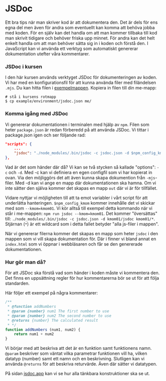 # JSDoc

Ett bra tips när man skriver kod är att dokumentera den. Det är dels för ens egna del men även för andra som eventuellt kan komma att behöva jobba med koden. För en själv kan det handla om att man kommer tillbaka till kod man skrivit tidigare och behöver friska upp minnet. För andra kan det helt enkelt handla om att man behöver sätta sig in i koden och förstå den. I JavaScript kan vi använda ett verktyg som automatiskt genererar dokumentation utefter våra kommentarer.

### JSDoc i kursen

I den här kursen används verktyget JSDoc för dokumenteringen av koden. Vi har med en konfigurationsfil för att kunna använda filer med filändelsen `.mjs`. Du kan hitta filen i [exempelmappen](../../example/environment). Kopiera in filen till din me-mapp:

```console
# stå i kursens rotmapp
$ cp example/environment/jsdoc.json me/
```

### Komma igång med JSDoc

Vi genererar dokumentationen i terminalen med hjälp av `npm`. Filen som heter `package.json` är redan förberedd på att använda JSDoc. Vi tittar i package.json igen och ser följande rad:

```json
"scripts": {
    ...
    "jsdoc": "./node_modules/.bin/jsdoc -c jsdoc.json -d $npm_config_kmom/jsdoc $npm_config_kmom/*"
},
```

Vad är det som händer där då? Vi kan se två stycken så kallade "options": `-c` och `-d`. Med -c kan vi definiera en egen configfil som vi har kopierat in ovan. Via den möjliggörs det att även kunna skapa dokumention från `-mjs`-filer. Med -d kan vi ange en mapp där dokumentationen ska hamna. Om vi inte sätter den själva kommer det skapas en mapp `out` där vi är för tillfället.

Vidare nyttjar vi möjligheten till att ta emot variabler i vårt script för att underlätta hanteringen. `$npm_config_kmom` kommer innehålle det vi skickar med som `--kmom=kmom01`. Vi kör alltså till exempel detta kommando när vi står i me-mappen: `npm run jsdoc --kmom=kmom01`. Det kommer "översättas" till: `./node_modules/.bin/jsdoc -c jsdoc.json -d kmom01/jsdoc kmom01/*`. Stjärnan (`*`) är ett wildcard som i detta fallet betyder "alla js-filer i mappen".

När vi genererar filerna kommer det skapas en mapp som heter `jsdoc` i den mappen som vi vill skapa dokumentation för. Där i finner vi bland annat en `index.html` som vi öppnar i webbläsaren och får se den genererade dokumentationen.

### Hur gör man då?

För att JSDoc ska förstå vad som händer i koden måste vi kommentera den. Det finns en uppsättning regler för hur kommentarerna bör se ut för att följa standarden. 

Här följer ett exempel på några kommentarer:

```js
/**
 * @function addNumbers
 * @param {number} num1 The first number to use
 * @param {number} num2 The second number to use
 * @returns {number} The calculated result
 * */
function addNumbers (num1, num2) {
    return num1 + num2
}
```

Vi börjar med att beskriva att det är en funktion samt funktionens namn. `@param` beskriver som väntat vilka parametrar funktionen vill ha, vilken datatyp (number) samt ett namn och en beskrivning. Slutligen kan vi använda `@returns` för att beskriva returvärde. Även där sätter vi datatypen. 

På sidan [jsdoc.app](https://jsdoc.app/index.html) kan vi se hur alla tänkbara konstruktioner ska se ut.